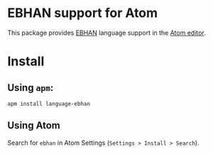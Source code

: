 # EBHAN support for Atom
This package provides [EBHAN](https://github.com/DocCodes/EBHAN/) language support in the [Atom editor](https://atom.io/).

# Install
## Using `apm`:

```
apm install language-ebhan
```
## Using Atom
Search for `ebhan` in Atom Settings (`Settings > Install > Search`).
